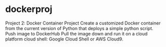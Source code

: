 # dockerproj
Project 2: Docker Container Project
Create a customized Docker container from the current version of Python that deploys a simple python script.
Push image to DockerHub
Pull the image down and run it on a cloud platform cloud shell: Google Cloud Shell or AWS Cloud9.